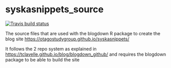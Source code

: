 # syskasnippets_source

<!-- badges: start -->
[![Travis build status](https://travis-ci.org/murraycadzow/syskasnippets.svg?branch=master)](https://travis-ci.org/murraycadzow/syskasnippets)
<!-- badges: end -->

The source files that are used with the blogdown R package to create the blog site https://otagostudygroup.github.io/syskasnippets/


It follows the 2 repo system as explained in https://tclavelle.github.io/blog/blogdown_github/ and requires the blogdown package to be able to build the site
